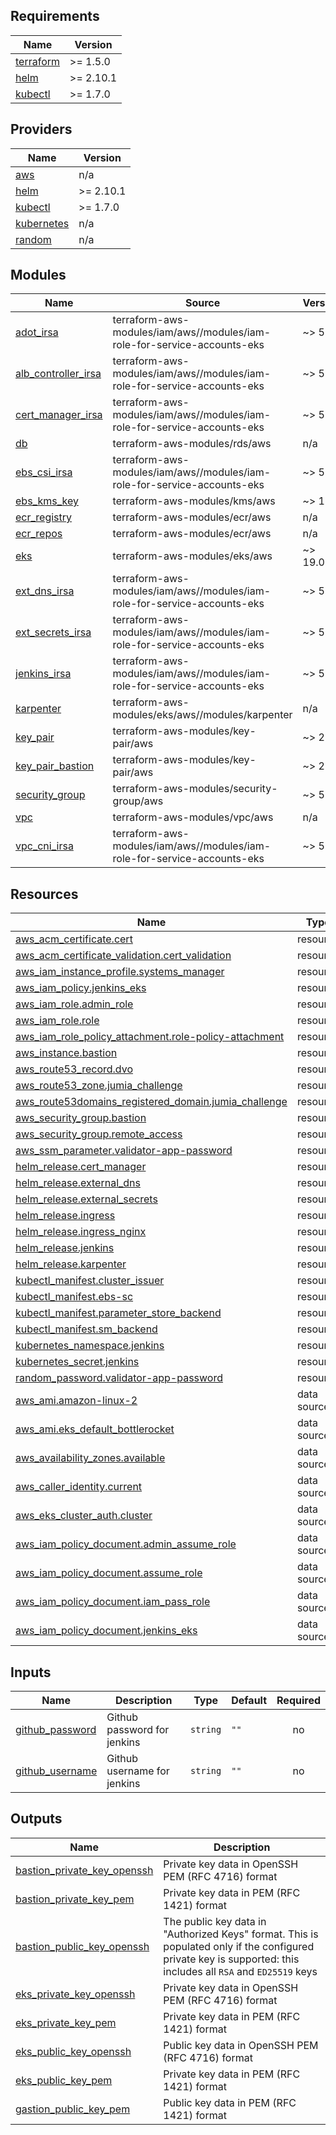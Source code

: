 <!-- BEGIN_TF_DOCS -->
## Requirements

| Name | Version |
|------|---------|
| <a name="requirement_terraform"></a> [terraform](#requirement\_terraform) | >= 1.5.0 |
| <a name="requirement_helm"></a> [helm](#requirement\_helm) | >= 2.10.1 |
| <a name="requirement_kubectl"></a> [kubectl](#requirement\_kubectl) | >= 1.7.0 |

## Providers

| Name | Version |
|------|---------|
| <a name="provider_aws"></a> [aws](#provider\_aws) | n/a |
| <a name="provider_helm"></a> [helm](#provider\_helm) | >= 2.10.1 |
| <a name="provider_kubectl"></a> [kubectl](#provider\_kubectl) | >= 1.7.0 |
| <a name="provider_kubernetes"></a> [kubernetes](#provider\_kubernetes) | n/a |
| <a name="provider_random"></a> [random](#provider\_random) | n/a |

## Modules

| Name | Source | Version |
|------|--------|---------|
| <a name="module_adot_irsa"></a> [adot\_irsa](#module\_adot\_irsa) | terraform-aws-modules/iam/aws//modules/iam-role-for-service-accounts-eks | ~> 5.0 |
| <a name="module_alb_controller_irsa"></a> [alb\_controller\_irsa](#module\_alb\_controller\_irsa) | terraform-aws-modules/iam/aws//modules/iam-role-for-service-accounts-eks | ~> 5.0 |
| <a name="module_cert_manager_irsa"></a> [cert\_manager\_irsa](#module\_cert\_manager\_irsa) | terraform-aws-modules/iam/aws//modules/iam-role-for-service-accounts-eks | ~> 5.0 |
| <a name="module_db"></a> [db](#module\_db) | terraform-aws-modules/rds/aws | n/a |
| <a name="module_ebs_csi_irsa"></a> [ebs\_csi\_irsa](#module\_ebs\_csi\_irsa) | terraform-aws-modules/iam/aws//modules/iam-role-for-service-accounts-eks | ~> 5.0 |
| <a name="module_ebs_kms_key"></a> [ebs\_kms\_key](#module\_ebs\_kms\_key) | terraform-aws-modules/kms/aws | ~> 1.5 |
| <a name="module_ecr_registry"></a> [ecr\_registry](#module\_ecr\_registry) | terraform-aws-modules/ecr/aws | n/a |
| <a name="module_ecr_repos"></a> [ecr\_repos](#module\_ecr\_repos) | terraform-aws-modules/ecr/aws | n/a |
| <a name="module_eks"></a> [eks](#module\_eks) | terraform-aws-modules/eks/aws | ~> 19.0 |
| <a name="module_ext_dns_irsa"></a> [ext\_dns\_irsa](#module\_ext\_dns\_irsa) | terraform-aws-modules/iam/aws//modules/iam-role-for-service-accounts-eks | ~> 5.0 |
| <a name="module_ext_secrets_irsa"></a> [ext\_secrets\_irsa](#module\_ext\_secrets\_irsa) | terraform-aws-modules/iam/aws//modules/iam-role-for-service-accounts-eks | ~> 5.0 |
| <a name="module_jenkins_irsa"></a> [jenkins\_irsa](#module\_jenkins\_irsa) | terraform-aws-modules/iam/aws//modules/iam-role-for-service-accounts-eks | ~> 5.0 |
| <a name="module_karpenter"></a> [karpenter](#module\_karpenter) | terraform-aws-modules/eks/aws//modules/karpenter | n/a |
| <a name="module_key_pair"></a> [key\_pair](#module\_key\_pair) | terraform-aws-modules/key-pair/aws | ~> 2.0 |
| <a name="module_key_pair_bastion"></a> [key\_pair\_bastion](#module\_key\_pair\_bastion) | terraform-aws-modules/key-pair/aws | ~> 2.0 |
| <a name="module_security_group"></a> [security\_group](#module\_security\_group) | terraform-aws-modules/security-group/aws | ~> 5.0 |
| <a name="module_vpc"></a> [vpc](#module\_vpc) | terraform-aws-modules/vpc/aws | n/a |
| <a name="module_vpc_cni_irsa"></a> [vpc\_cni\_irsa](#module\_vpc\_cni\_irsa) | terraform-aws-modules/iam/aws//modules/iam-role-for-service-accounts-eks | ~> 5.0 |

## Resources

| Name | Type |
|------|------|
| [aws_acm_certificate.cert](https://registry.terraform.io/providers/hashicorp/aws/latest/docs/resources/acm_certificate) | resource |
| [aws_acm_certificate_validation.cert_validation](https://registry.terraform.io/providers/hashicorp/aws/latest/docs/resources/acm_certificate_validation) | resource |
| [aws_iam_instance_profile.systems_manager](https://registry.terraform.io/providers/hashicorp/aws/latest/docs/resources/iam_instance_profile) | resource |
| [aws_iam_policy.jenkins_eks](https://registry.terraform.io/providers/hashicorp/aws/latest/docs/resources/iam_policy) | resource |
| [aws_iam_role.admin_role](https://registry.terraform.io/providers/hashicorp/aws/latest/docs/resources/iam_role) | resource |
| [aws_iam_role.role](https://registry.terraform.io/providers/hashicorp/aws/latest/docs/resources/iam_role) | resource |
| [aws_iam_role_policy_attachment.role-policy-attachment](https://registry.terraform.io/providers/hashicorp/aws/latest/docs/resources/iam_role_policy_attachment) | resource |
| [aws_instance.bastion](https://registry.terraform.io/providers/hashicorp/aws/latest/docs/resources/instance) | resource |
| [aws_route53_record.dvo](https://registry.terraform.io/providers/hashicorp/aws/latest/docs/resources/route53_record) | resource |
| [aws_route53_zone.jumia_challenge](https://registry.terraform.io/providers/hashicorp/aws/latest/docs/resources/route53_zone) | resource |
| [aws_route53domains_registered_domain.jumia_challenge](https://registry.terraform.io/providers/hashicorp/aws/latest/docs/resources/route53domains_registered_domain) | resource |
| [aws_security_group.bastion](https://registry.terraform.io/providers/hashicorp/aws/latest/docs/resources/security_group) | resource |
| [aws_security_group.remote_access](https://registry.terraform.io/providers/hashicorp/aws/latest/docs/resources/security_group) | resource |
| [aws_ssm_parameter.validator-app-password](https://registry.terraform.io/providers/hashicorp/aws/latest/docs/resources/ssm_parameter) | resource |
| [helm_release.cert_manager](https://registry.terraform.io/providers/hashicorp/helm/latest/docs/resources/release) | resource |
| [helm_release.external_dns](https://registry.terraform.io/providers/hashicorp/helm/latest/docs/resources/release) | resource |
| [helm_release.external_secrets](https://registry.terraform.io/providers/hashicorp/helm/latest/docs/resources/release) | resource |
| [helm_release.ingress](https://registry.terraform.io/providers/hashicorp/helm/latest/docs/resources/release) | resource |
| [helm_release.ingress_nginx](https://registry.terraform.io/providers/hashicorp/helm/latest/docs/resources/release) | resource |
| [helm_release.jenkins](https://registry.terraform.io/providers/hashicorp/helm/latest/docs/resources/release) | resource |
| [helm_release.karpenter](https://registry.terraform.io/providers/hashicorp/helm/latest/docs/resources/release) | resource |
| [kubectl_manifest.cluster_issuer](https://registry.terraform.io/providers/gavinbunney/kubectl/latest/docs/resources/manifest) | resource |
| [kubectl_manifest.ebs-sc](https://registry.terraform.io/providers/gavinbunney/kubectl/latest/docs/resources/manifest) | resource |
| [kubectl_manifest.parameter_store_backend](https://registry.terraform.io/providers/gavinbunney/kubectl/latest/docs/resources/manifest) | resource |
| [kubectl_manifest.sm_backend](https://registry.terraform.io/providers/gavinbunney/kubectl/latest/docs/resources/manifest) | resource |
| [kubernetes_namespace.jenkins](https://registry.terraform.io/providers/hashicorp/kubernetes/latest/docs/resources/namespace) | resource |
| [kubernetes_secret.jenkins](https://registry.terraform.io/providers/hashicorp/kubernetes/latest/docs/resources/secret) | resource |
| [random_password.validator-app-password](https://registry.terraform.io/providers/hashicorp/random/latest/docs/resources/password) | resource |
| [aws_ami.amazon-linux-2](https://registry.terraform.io/providers/hashicorp/aws/latest/docs/data-sources/ami) | data source |
| [aws_ami.eks_default_bottlerocket](https://registry.terraform.io/providers/hashicorp/aws/latest/docs/data-sources/ami) | data source |
| [aws_availability_zones.available](https://registry.terraform.io/providers/hashicorp/aws/latest/docs/data-sources/availability_zones) | data source |
| [aws_caller_identity.current](https://registry.terraform.io/providers/hashicorp/aws/latest/docs/data-sources/caller_identity) | data source |
| [aws_eks_cluster_auth.cluster](https://registry.terraform.io/providers/hashicorp/aws/latest/docs/data-sources/eks_cluster_auth) | data source |
| [aws_iam_policy_document.admin_assume_role](https://registry.terraform.io/providers/hashicorp/aws/latest/docs/data-sources/iam_policy_document) | data source |
| [aws_iam_policy_document.assume_role](https://registry.terraform.io/providers/hashicorp/aws/latest/docs/data-sources/iam_policy_document) | data source |
| [aws_iam_policy_document.iam_pass_role](https://registry.terraform.io/providers/hashicorp/aws/latest/docs/data-sources/iam_policy_document) | data source |
| [aws_iam_policy_document.jenkins_eks](https://registry.terraform.io/providers/hashicorp/aws/latest/docs/data-sources/iam_policy_document) | data source |

## Inputs

| Name | Description | Type | Default | Required |
|------|-------------|------|---------|:--------:|
| <a name="input_github_password"></a> [github\_password](#input\_github\_password) | Github password for jenkins | `string` | `""` | no |
| <a name="input_github_username"></a> [github\_username](#input\_github\_username) | Github username for jenkins | `string` | `""` | no |

## Outputs

| Name | Description |
|------|-------------|
| <a name="output_bastion_private_key_openssh"></a> [bastion\_private\_key\_openssh](#output\_bastion\_private\_key\_openssh) | Private key data in OpenSSH PEM (RFC 4716) format |
| <a name="output_bastion_private_key_pem"></a> [bastion\_private\_key\_pem](#output\_bastion\_private\_key\_pem) | Private key data in PEM (RFC 1421) format |
| <a name="output_bastion_public_key_openssh"></a> [bastion\_public\_key\_openssh](#output\_bastion\_public\_key\_openssh) | The public key data in "Authorized Keys" format. This is populated only if the configured private key is supported: this includes all `RSA` and `ED25519` keys |
| <a name="output_eks_private_key_openssh"></a> [eks\_private\_key\_openssh](#output\_eks\_private\_key\_openssh) | Private key data in OpenSSH PEM (RFC 4716) format |
| <a name="output_eks_private_key_pem"></a> [eks\_private\_key\_pem](#output\_eks\_private\_key\_pem) | Private key data in PEM (RFC 1421) format |
| <a name="output_eks_public_key_openssh"></a> [eks\_public\_key\_openssh](#output\_eks\_public\_key\_openssh) | Public key data in OpenSSH PEM (RFC 4716) format |
| <a name="output_eks_public_key_pem"></a> [eks\_public\_key\_pem](#output\_eks\_public\_key\_pem) | Private key data in PEM (RFC 1421) format |
| <a name="output_gastion_public_key_pem"></a> [gastion\_public\_key\_pem](#output\_gastion\_public\_key\_pem) | Public key data in PEM (RFC 1421) format |
<!-- END_TF_DOCS -->
